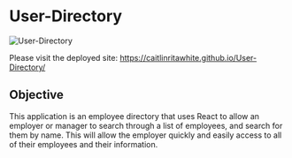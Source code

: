 # User-Directory  
![User-Directory](directory.jpg)

Please visit the deployed site: https://caitlinritawhite.github.io/User-Directory/  

## Objective  
This application is an employee directory that uses React to allow an employer or manager to search through a list of employees, and search for them by name. This will allow the employer quickly and easily access to all of their employees and their information.  




